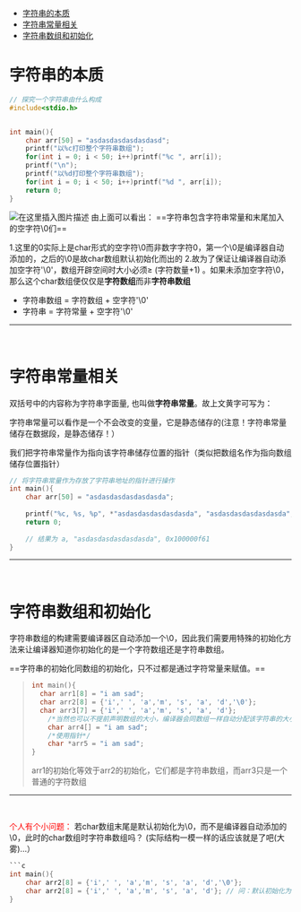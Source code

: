 - [字符串的本质](#字符串的本质)
- [字符串常量相关](#字符串常量相关)
- [字符串数组和初始化](#字符串数组和初始化)
# 字符串的本质
```c
// 探究一个字符串由什么构成
#include<stdio.h>


int main(){
	char arr[50] = "asdasdasdasdasdasd";
	printf("以%c打印整个字符串数组");
	for(int i = 0; i < 50; i++)printf("%c ", arr[i]);
	printf("\n");
	printf("以%d打印整个字符串数组");
	for(int i = 0; i < 50; i++)printf("%d ", arr[i]);
	return 0;
}
```
![在这里插入图片描述](https://img-blog.csdnimg.cn/20201008000003892.png?x-oss-process=image/watermark,type_ZmFuZ3poZW5naGVpdGk,shadow_10,text_aHR0cHM6Ly9ibG9nLmNzZG4ubmV0L2ExMzM1MjkxMjYzMg==,size_16,color_FFFFFF,t_70#pic_center)
由上面可以看出：
==字符串包含字符串常量和末尾加入的空字符\0们==

1.这里的0实际上是char形式的空字符\0而非数字字符0，第一个\0是编译器自动添加的，之后的\0是故char数组默认初始化而出的
2.故为了保证让编译器自动添加空字符'\0'，数组开辟空间时大小必须≥ (字符数量+1) 。如果未添加空字符\0，那么这个char数组便仅仅是**字符数组**而非**字符串数组**


- 字符串数组 = 字符数组 + 空字符'\0'
- 字符串 = 字符常量 + 空字符'\0'


-----

<br>

# 字符串常量相关
双括号中的内容称为字符串字面量, 也叫做**字符串常量**。故上文黄字可写为：



字符串常量可以看作是一个不会改变的变量，它是静态储存的(注意！字符串常量储存在数据段，是静态储存！）

我们把字符串常量作为指向该字符串储存位置的指针（类似把数组名作为指向数组储存位置指针）

```c
// 将字符串常量作为存放了字符串地址的指针进行操作
int main(){
	char arr[50] = "asdasdasdasdasdasda";
	
	printf("%c, %s, %p", *"asdasdasdasdasdasda", "asdasdasdasdasdasda", "asdasdasd");
	return 0;
	
	// 结果为 a, "asdasdasdasdasdasda", 0x100000f61
}

```

-----

<br>

# 字符串数组和初始化

字符串数组的构建需要编译器区自动添加一个\0，因此我们需要用特殊的初始化方法来让编译器知道你初始化的是一个字符数组还是字符串数组。

==字符串的初始化同数组的初始化，只不过都是通过字符常量来赋值。==


>```c
>int main(){
>	char arr1[8] = "i am sad"; 
>	char arr2[8] = {'i',' ', 'a','m', 's', 'a', 'd','\0'};
>	char arr3[7] = {'i',' ', 'a','m', 's', 'a', 'd'};
>     /*当然也可以不提前声明数组的大小，编译器会同数组一样自动分配该字符串的大小*/
>     char arr4[] = "i am sad"; 
>     /*使用指针*/
>     char *arr5 = "i am sad";
>}
>```
>arr1的初始化等效于arr2的初始化，它们都是字符串数组，而arr3只是一个普通的字符数组


------

<br>

<font color = red>个人有个小问题：</font>
若char数组末尾是默认初始化为\0，而不是编译器自动添加的\0，此时的char数组时字符串数组吗？
(实际结构一模一样的话应该就是了吧(大雾)...）

```c
```c
int main(){
	char arr2[8] = {'i',' ', 'a','m', 's', 'a', 'd','\0'};
 	char arr2[8] = {'i',' ', 'a','m', 's', 'a', 'd'}; // 问：默认初始化为\0而不是编译器自动添加的\0，此时的char数组时字符串数组吗
}
```
